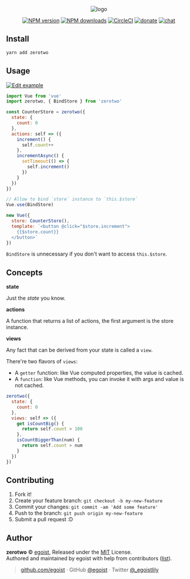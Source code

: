 <p align="center">
<img src="https://user-images.githubusercontent.com/8784712/35713736-f3bbe048-0803-11e8-9004-3bce870fb189.png" alt="logo">
</p>


<p align="center"><a href="https://npmjs.com/package/zerotwo"><img src="https://img.shields.io/npm/v/zerotwo.svg?style=flat" alt="NPM version"></a> <a href="https://npmjs.com/package/zerotwo"><img src="https://img.shields.io/npm/dm/zerotwo.svg?style=flat" alt="NPM downloads"></a> <a href="https://circleci.com/gh/egoist/zerotwo/tree/master"><img src="https://circleci.com/gh/egoist/zerotwo/tree/master.svg?style=shield" alt="CircleCI"></a>  <a href="https://github.com/egoist/donate"><img src="https://img.shields.io/badge/$-donate-ff69b4.svg?maxAge=2592000&amp;style=flat" alt="donate"></a> <a href="https://chat.egoist.moe"><img src="https://img.shields.io/badge/chat-on%20discord-7289DA.svg?style=flat" alt="chat"></a></p>


## Install

```bash
yarn add zerotwo
```

## Usage

[![Edit example](https://codesandbox.io/static/img/play-codesandbox.svg)](https://codesandbox.io/s/github/egoist/zerotwo/tree/master/example)

```js
import Vue from 'vue'
import zerotwo, { BindStore } from 'zerotwo'

const CounterStore = zerotwo({
  state: {
    count: 0
  },
  actions: self => ({
    increment() {
      self.count++
    },
    incrementAsync() {
      setTimeout(() => {
        self.increment()
      })
    }
  })
})

// Allow to bind `store` instance to `this.$store`
Vue.use(BindStore)

new Vue({
  store: CounterStore(),
  template: `<button @click="$store.increment">
    {{$store.count}}
  </button>`
})
```

`BindStore` is unnecessary if you don't want to access `this.$store`.

## Concepts

__state__

Just the _state_ you know.

__actions__

A function that returns a list of actions, the first argument is the store instance.

__views__

Any fact that can be derived from your state is called a `view`.

There're two flavors of `views`:

- A `getter` function: like Vue computed properties, the value is cached.
- A `function`: like Vue methods, you can invoke it with args and value is not cached.

```js
zerotwo({
  state: {
    count: 0
  },
  views: self => ({
    get isCountBig() {
      return self.count > 100
    },
    isCountBiggerThan(num) {
      return self.count > num
    }
  })
})
```

## Contributing

1. Fork it!
2. Create your feature branch: `git checkout -b my-new-feature`
3. Commit your changes: `git commit -am 'Add some feature'`
4. Push to the branch: `git push origin my-new-feature`
5. Submit a pull request :D


## Author

**zerotwo** © [egoist](https://github.com/egoist), Released under the [MIT](./LICENSE) License.<br>
Authored and maintained by egoist with help from contributors ([list](https://github.com/egoist/zerotwo/contributors)).

> [github.com/egoist](https://github.com/egoist) · GitHub [@egoist](https://github.com/egoist) · Twitter [@_egoistlily](https://twitter.com/_egoistlily)
